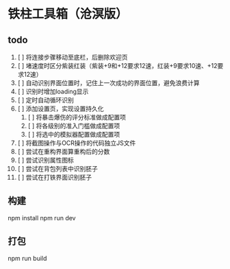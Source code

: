 # 铁柱工具箱（沧溟版）



## todo

1. [ ] 将连接步骤移动至底栏，后删除欢迎页
2. [ ] 堵速度时区分紫装红装（紫装+9和+12要求12速，红装+9要求10速、+12要求12速）
3. [ ] 自动识别界面位置时，记住上一次成功的界面位置，避免浪费计算
4. [ ] 识别时增加loading显示
5. [ ] 定时自动循环识别
6. [ ] 添加设置页，实现设置持久化
   1. [ ] 将暴击爆伤的评分标准做成配置项
   2. [ ] 将各级别的准入门槛做成配置项
   3. [ ] 将选中的模拟器配置做成配置项
7. [ ] 将截图操作与OCR操作的代码独立JS文件
8. [ ] 尝试在重构界面算重构后的分数
9. [ ] 尝试识别属性图标
10. [ ] 尝试在背包列表中识别胚子
11. [ ] 尝试在打铁界面识别胚子
   
## 构建

npm install
npm run dev

## 打包

npm run build